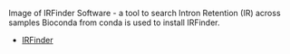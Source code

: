 Image of IRFinder Software - a tool to search Intron Retention (IR) across samples
Bioconda from conda is used to install IRFinder.

* [IRFinder](https://github.com/williamritchie/IRFinder)


